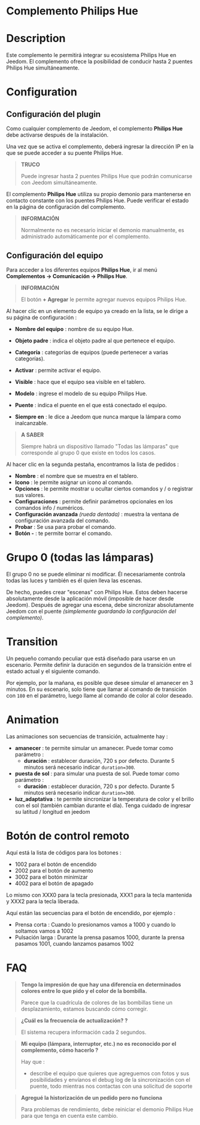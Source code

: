 # Complemento Philips Hue

# Description

Este complemento le permitirá integrar su ecosistema Philips Hue en Jeedom. El complemento ofrece la posibilidad de conducir hasta 2 puentes Philips Hue simultáneamente.

# Configuration

## Configuración del plugin

Como cualquier complemento de Jeedom, el complemento **Philips Hue** debe activarse después de la instalación.

Una vez que se activa el complemento, deberá ingresar la dirección IP en la que se puede acceder a su puente Philips Hue.

>**TRUCO**
>
>Puede ingresar hasta 2 puentes Philips Hue que podrán comunicarse con Jeedom simultáneamente.

El complemento **Philips Hue** utiliza su propio demonio para mantenerse en contacto constante con los puentes Philips Hue. Puede verificar el estado en la página de configuración del complemento.

>**INFORMACIÓN**
>    
>Normalmente no es necesario iniciar el demonio manualmente, es administrado automáticamente por el complemento.

## Configuración del equipo

Para acceder a los diferentes equipos **Philips Hue**, ir al menú **Complementos → Comunicación → Philips Hue**.

>**INFORMACIÓN**
>    
>El botón **+ Agregar** le permite agregar nuevos equipos Philips Hue.

Al hacer clic en un elemento de equipo ya creado en la lista, se le dirige a su página de configuración :

- **Nombre del equipo** : nombre de su equipo Hue.
- **Objeto padre** : indica el objeto padre al que pertenece el equipo.
- **Categoría** : categorías de equipos (puede pertenecer a varias categorías).
- **Activar** : permite activar el equipo.
- **Visible** : hace que el equipo sea visible en el tablero.

- **Modelo** : ingrese el modelo de su equipo Philips Hue.
- **Puente** : indica el puente en el que está conectado el equipo.
- **Siempre en** : le dice a Jeedom que nunca marque la lámpara como inalcanzable.

>**A SABER**
>
>Siempre habrá un dispositivo llamado "Todas las lámparas" que corresponde al grupo 0 que existe en todos los casos.

Al hacer clic en la segunda pestaña, encontramos la lista de pedidos :

- **Nombre** : el nombre que se muestra en el tablero.
- **Icono** : le permite asignar un icono al comando.
- **Opciones** : le permite mostrar u ocultar ciertos comandos y / o registrar sus valores.
- **Configuraciones** : permite definir parámetros opcionales en los comandos info / numéricos.
- **Configuración avanzada** *(rueda dentada)* : muestra la ventana de configuración avanzada del comando.
- **Probar** : Se usa para probar el comando.
- **Botón -** : te permite borrar el comando.


# Grupo 0 (todas las lámparas)

El grupo 0 no se puede eliminar ni modificar. Él necesariamente controla todas las luces y también es él quien lleva las escenas.

De hecho, puedes crear "escenas" con Philips Hue. Estos deben hacerse absolutamente desde la aplicación móvil (imposible de hacer desde Jeedom). Después de agregar una escena, debe sincronizar absolutamente Jeedom con el puente *(simplemente guardando la configuración del complemento)*.

# Transition

Un pequeño comando peculiar que está diseñado para usarse en un escenario. Permite definir la duración en segundos de la transición entre el estado actual y el siguiente comando.

Por ejemplo, por la mañana, es posible que desee simular el amanecer en 3 minutos. En su escenario, solo tiene que llamar al comando de transición con ``180`` en el parámetro, luego llame al comando de color al color deseado.

# Animation

Las animaciones son secuencias de transición, actualmente hay :

- **amanecer** : te permite simular un amanecer. Puede tomar como parámetro :
    - **duración** : establecer duración, 720 s por defecto. Durante 5 minutos será necesario indicar ``duration=300``.
- **puesta de sol** : para simular una puesta de sol. Puede tomar como parámetro :
    - **duración** : establecer duración, 720 s por defecto. Durante 5 minutos será necesario indicar ``duration=300``.
- **luz_adaptativa** : te permite sincronizar la temperatura de color y el brillo con el sol (también cambian durante el día). Tenga cuidado de ingresar su latitud / longitud en jeedom

# Botón de control remoto

Aquí está la lista de códigos para los botones :

- 1002 para el botón de encendido
- 2002 para el botón de aumento
- 3002 para el botón minimizar
- 4002 para el botón de apagado

Lo mismo con XXX0 para la tecla presionada, XXX1 para la tecla mantenida y XXX2 para la tecla liberada.

Aquí están las secuencias para el botón de encendido, por ejemplo :

- Prensa corta : Cuando lo presionamos vamos a 1000 y cuando lo soltamos vamos a 1002
- Pulsación larga : Durante la prensa pasamos 1000, durante la prensa pasamos 1001, cuando lanzamos pasamos 1002

# FAQ

> **Tengo la impresión de que hay una diferencia en determinados colores entre lo que pido y el color de la bombilla.**
>
> Parece que la cuadrícula de colores de las bombillas tiene un desplazamiento, estamos buscando cómo corregir.

> **¿Cuál es la frecuencia de actualización? ?**
>
> El sistema recupera información cada 2 segundos.

> **Mi equipo (lámpara, interruptor, etc.) no es reconocido por el complemento, cómo hacerlo ?**
>
> Hay que :
> - describe el equipo que quieres que agreguemos con fotos y sus posibilidades y envíanos el debug log de la sincronización con el puente, todo mientras nos contactas con una solicitud de soporte

>**Agregué la historización de un pedido pero no funciona**
>
>Para problemas de rendimiento, debe reiniciar el demonio Philips Hue para que tenga en cuenta este cambio.
